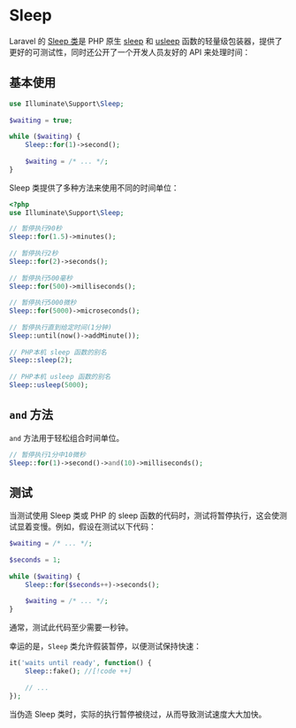 # Sleep

Laravel 的 [Sleep 类](https://laravel.com/docs/master/helpers#sleep)是 PHP 原生 [sleep](https://www.php.net/manual/en/function.sleep) 和 [usleep](https://www.php.net/manual/en/function.usleep) 函数的轻量级包装器，提供了更好的可测试性，同时还公开了一个开发人员友好的 API 来处理时间：

## 基本使用

```php
use Illuminate\Support\Sleep;
 
$waiting = true;
 
while ($waiting) {
    Sleep::for(1)->second();
 
    $waiting = /* ... */;
}
```

Sleep 类提供了多种方法来使用不同的时间单位：

```php
<?php
use Illuminate\Support\Sleep;

// 暂停执行90秒
Sleep::for(1.5)->minutes();
 
// 暂停执行2秒
Sleep::for(2)->seconds();
 
// 暂停执行500毫秒
Sleep::for(500)->milliseconds();
 
// 暂停执行5000微秒
Sleep::for(5000)->microseconds();
 
// 暂停执行直到给定时间(1分钟)
Sleep::until(now()->addMinute());
 
// PHP本机 sleep 函数的别名
Sleep::sleep(2);
 
// PHP本机 usleep 函数的别名
Sleep::usleep(5000);
```

## `and` 方法

`and` 方法用于轻松组合时间单位。

```php
// 暂停执行1分中10微秒
Sleep::for(1)->second()->and(10)->milliseconds();
```

## 测试

当测试使用 Sleep 类或 PHP 的 sleep 函数的代码时，测试将暂停执行，这会使测试显着变慢。例如，假设在测试以下代码：

```php
$waiting = /* ... */;
 
$seconds = 1;
 
while ($waiting) {
    Sleep::for($seconds++)->seconds();
 
    $waiting = /* ... */;
}
```

通常，测试此代码至少需要一秒钟。

幸运的是，`Sleep` 类允许假装暂停，以便测试保持快速：

```php
it('waits until ready', function() {
    Sleep::fake(); //[!code ++]
    
    // ...
});
```
当伪造 Sleep 类时，实际的执行暂停被绕过，从而导致测试速度大大加快。